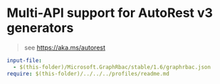 # Multi-API support for AutoRest v3 generators

> see https://aka.ms/autorest

``` yaml
input-file:
  - $(this-folder)/Microsoft.GraphRbac/stable/1.6/graphrbac.json
require: $(this-folder)/../../../profiles/readme.md
```
